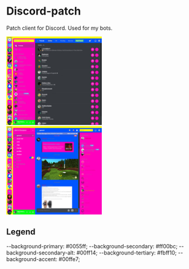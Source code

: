 # Discord-patch
Patch client for Discord. Used for my bots.

<img style="width:50%;" src="images/discordcss.jpg">
<img style="width:50%;" src="images/discord2css.jpg">

## Legend
--background-primary: #0055ff;
--background-secondary: #ff00bc;
--background-secondary-alt: #00ff14;
--background-tertiary: #fbff10;
--background-accent: #00ffe7;